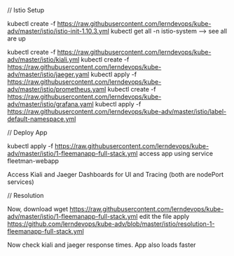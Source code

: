 // Istio Setup

kubectl create -f https://raw.githubusercontent.com/lerndevops/kube-adv/master/istio/istio-init-1.10.3.yml
kubectl get all -n istio-system    --> see all are up

kubectl create -f https://raw.githubusercontent.com/lerndevops/kube-adv/master/istio/kiali.yml
kubectl create -f https://raw.githubusercontent.com/lerndevops/kube-adv/master/istio/jaeger.yaml
kubectl apply -f https://raw.githubusercontent.com/lerndevops/kube-adv/master/istio/prometheus.yaml
kubectl create -f https://raw.githubusercontent.com/lerndevops/kube-adv/master/istio/grafana.yaml
kubectl apply -f https://raw.githubusercontent.com/lerndevops/kube-adv/master/istio/label-default-namespace.yml


// Deploy App

kubectl apply -f https://raw.githubusercontent.com/lerndevops/kube-adv/master/istio/1-fleemanapp-full-stack.yml
access app using service fleetman-webapp

Access Kiali and Jaeger Dashboards for UI and Tracing (both are nodePort services)

// Resolution

Now, download wget https://raw.githubusercontent.com/lerndevops/kube-adv/master/istio/1-fleemanapp-full-stack.yml
edit the file
apply https://github.com/lerndevops/kube-adv/blob/master/istio/resolution-1-fleemanapp-full-stack.yml

Now check kiali and jaeger response times. App also loads faster
